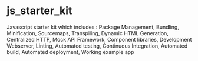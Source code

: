 # js_starter_kit
Javascript starter kit which includes : Package Management, Bundling, Minification, Sourcemaps, Transpiling, Dynamic HTML Generation, Centralized HTTP, Mock API Framework, Component libraries, Development Webserver, Linting, Automated testing, Continuous Integration, Automated build, Automated deployment, Working example app
